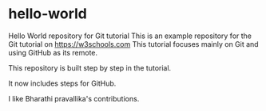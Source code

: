 # hello-world
Hello World repository for Git tutorial
This is an example repository for the Git tutorial on https://w3schools.com
This tutorial focuses mainly on Git and using GitHub as its remote.

This repository is built step by step in the tutorial.

It now includes steps for GitHub.

I like Bharathi pravallika's contributions.
